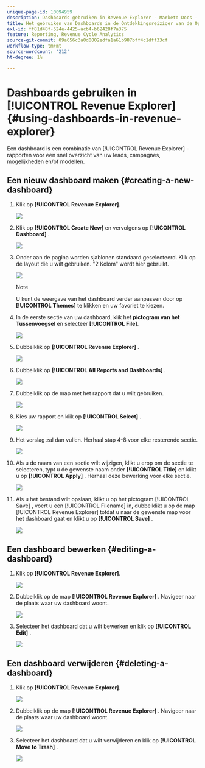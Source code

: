 ```yaml
---
unique-page-id: 10094959
description: Dashboards gebruiken in Revenue Explorer - Marketo Docs - Productdocumentatie
title: Het gebruiken van Dashboards in de Ontdekkingsreiziger van de Opbrengst
exl-id: ff81d48f-524e-4425-acb4-b62428f7a375
feature: Reporting, Revenue Cycle Analytics
source-git-commit: 09a656c3a0d0002edfa1a61b987bff4c1dff33cf
workflow-type: tm+mt
source-wordcount: '212'
ht-degree: 1%

---
```


# Dashboards gebruiken in [!UICONTROL Revenue Explorer] {#using-dashboards-in-revenue-explorer}

Een dashboard is een combinatie van [!UICONTROL Revenue Explorer] -rapporten voor een snel overzicht van uw leads, campagnes, mogelijkheden en/of modellen.

## Een nieuw dashboard maken {#creating-a-new-dashboard}

1. Klik op **[!UICONTROL Revenue Explorer]**.

   ![](assets/one.png)

1. Klik op **[!UICONTROL Create New]** en vervolgens op **[!UICONTROL Dashboard]** .

   ![](assets/two.png)

1. Onder aan de pagina worden sjablonen standaard geselecteerd. Klik op de layout die u wilt gebruiken. &quot;2 Kolom&quot; wordt hier gebruikt.

   ![](assets/three.png)

   >[!NOTE]
   >
   >U kunt de weergave van het dashboard verder aanpassen door op **[!UICONTROL Themes]** te klikken en uw favoriet te kiezen.

1. In de eerste sectie van uw dashboard, klik het **pictogram van het Tussenvoegsel** en selecteer **[!UICONTROL File]**.

   ![](assets/four.png)

1. Dubbelklik op **[!UICONTROL Revenue Explorer]** .

   ![](assets/five.png)

1. Dubbelklik op **[!UICONTROL All Reports and Dashboards]** .

   ![](assets/six.png)

1. Dubbelklik op de map met het rapport dat u wilt gebruiken.

   ![](assets/seven.png)

1. Kies uw rapport en klik op **[!UICONTROL Select]** .

   ![](assets/eight.png)

1. Het verslag zal dan vullen. Herhaal stap 4-8 voor elke resterende sectie.

   ![](assets/nine.png)

1. Als u de naam van een sectie wilt wijzigen, klikt u erop om de sectie te selecteren, typt u de gewenste naam onder **[!UICONTROL Title]** en klikt u op **[!UICONTROL Apply]** . Herhaal deze bewerking voor elke sectie.

   ![](assets/ten.png)

1. Als u het bestand wilt opslaan, klikt u op het pictogram [!UICONTROL Save] , voert u een [!UICONTROL Filename] in, dubbelklikt u op de map [!UICONTROL Revenue Explorer] totdat u naar de gewenste map voor het dashboard gaat en klikt u op **[!UICONTROL Save]** .

   ![](assets/eleven.png)

## Een dashboard bewerken {#editing-a-dashboard}

1. Klik op **[!UICONTROL Revenue Explorer]**.

   ![](assets/one.png)

1. Dubbelklik op de map **[!UICONTROL Revenue Explorer]** . Navigeer naar de plaats waar uw dashboard woont.

   ![](assets/thirteen.png)

1. Selecteer het dashboard dat u wilt bewerken en klik op **[!UICONTROL Edit]** .

   ![](assets/fourteen.png)

## Een dashboard verwijderen {#deleting-a-dashboard}

1. Klik op **[!UICONTROL Revenue Explorer]**.

   ![](assets/one.png)

1. Dubbelklik op de map **[!UICONTROL Revenue Explorer]** . Navigeer naar de plaats waar uw dashboard woont.

   ![](assets/thirteen.png)

1. Selecteer het dashboard dat u wilt verwijderen en klik op **[!UICONTROL Move to Trash]** .

   ![](assets/fifteen.png)
